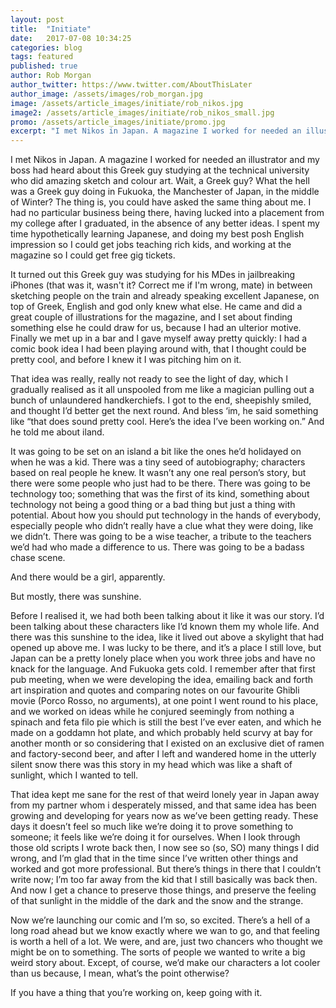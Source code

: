 ```yaml
---
layout: post
title:  "Initiate"
date:   2017-07-08 10:34:25
categories: blog
tags: featured
published: true
author: Rob Morgan
author_twitter: https://www.twitter.com/AboutThisLater
author_image: /assets/images/rob_morgan.jpg
image: /assets/article_images/initiate/rob_nikos.jpg
image2: /assets/article_images/initiate/rob_nikos_small.jpg
promo: /assets/article_images/initiate/promo.jpg
excerpt: "I met Nikos in Japan. A magazine I worked for needed an illustrator and my boss had heard about this Greek guy studying at the technical university who did amazing sketch and colour art. Wait, a Greek guy? What the hell was a Greek guy doing in Fukuoka, the Manchester of Japan, in the middle of Winter?"
---
```


<img src="{{ page.image | prepend: site.baseurl }}" style="display:none"/>

I met Nikos in Japan. A magazine I worked for needed an illustrator and my boss had heard about this Greek guy studying at the technical university who did amazing sketch and colour art. Wait, a Greek guy? What the hell was a Greek guy doing in Fukuoka, the Manchester of Japan, in the middle of Winter? The thing is, you could have asked the same thing about me. I had no particular business being there, having lucked into a placement from my college after I graduated, in the absence of any better ideas. I spent my time hypothetically learning Japanese, and doing my best posh English impression so I could get jobs teaching rich kids, and working at the magazine so I could get free gig tickets.

It turned out this Greek guy was studying for his MDes in jailbreaking iPhones (that was it, wasn't it? Correct me if I'm wrong, mate) in between sketching people on the train and already speaking excellent Japanese, on top of Greek, English and god only knew what else. He came and did a great couple of illustrations for the magazine, and I set about finding something else he could draw for us, because I had an ulterior motive. Finally we met up in a bar and I gave myself away pretty quickly: I had a comic book idea I had been playing around with, that I thought could be pretty cool, and before I knew it I was pitching him on it.

That idea was really, really not ready to see the light of day, which I gradually realised as it all unspooled from me like a magician pulling out a bunch of unlaundered handkerchiefs. I got to the end, sheepishly smiled, and thought I’d better get the next round. And bless ‘im, he said something like “that does sound pretty cool. Here’s the idea I’ve been working on.” And he told me about iland.

It was going to be set on an island a bit like the ones he’d holidayed on when he was a kid. There was a tiny seed of autobiography; characters based on real people he knew. It wasn’t any one real person’s story, but there were some people who just had to be there. There was going to be technology too; something that was the first of its kind, something about technology not being a good thing or a bad thing but just a thing with potential. About how you should put technology in the hands of everybody, especially people who didn’t really have a clue what they were doing, like we didn’t. There was going to be a wise teacher, a tribute to the teachers we’d had who made a difference to us. There was going to be a badass chase scene.

And there would be a girl, apparently.

But mostly, there was sunshine. 

Before I realised it, we had both been talking about it like it was our story. I’d been talking about these characters like I’d known them my whole life. And there was this sunshine to the idea, like it lived out above a skylight that had opened up above me. I was lucky to be there, and it’s a place I still love, but Japan can be a pretty lonely place when you work three jobs and have no knack for the language. And Fukuoka gets cold. I remember after that first pub meeting, when we were developing the idea, emailing back and forth art inspiration and quotes and comparing notes on our favourite Ghibli movie (Porco Rosso, no arguments), at one point I went round to his place, and we worked on ideas while he conjured seemingly from nothing a spinach and feta filo pie which is still the best I’ve ever eaten, and which he made on a goddamn hot plate, and which probably held scurvy at bay for another month or so considering that I existed on an exclusive diet of ramen and factory-second beer, and after I left and wandered home in the utterly silent snow there was this story in my head which was like a shaft of sunlight, which I wanted to tell.

That idea kept me sane for the rest of that weird lonely year in Japan away from my partner whom i desperately missed, and that same idea has been growing and developing for years now as we’ve been getting ready. These days it doesn’t feel so much like we’re doing it to prove something to someone; it feels like we’re doing it for ourselves. When I look through those old scripts I wrote back then, I now see so (so, SO) many things I did wrong, and I’m glad that in the time since I’ve written other things and worked and got more professional. But there’s things in there that I couldn’t write now; I’m too far away from the kid that I still basically was back then. And now I get a chance to preserve those things, and preserve the feeling of that sunlight in the middle of the dark and the snow and the strange.

Now we’re launching our comic and I’m so, so excited. There’s a hell of a long road ahead but we know exactly where we wan to go, and that feeling is worth a hell of a lot. We were, and are, just two chancers who thought we might be on to something. The sorts of people we wanted to write a big weird story about. Except, of course, we’d make our characters a lot cooler than us because, I mean, what’s the point otherwise?

If you have a thing that you’re working on, keep going with it.
